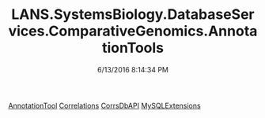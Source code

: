 ﻿---
title: LANS.SystemsBiology.DatabaseServices.ComparativeGenomics.AnnotationTools
date: 6/13/2016 8:14:34 PM
---

[AnnotationTool](T-LANS.SystemsBiology.DatabaseServices.ComparativeGenomics.AnnotationTools.AnnotationTool.html)
[Correlations](T-LANS.SystemsBiology.DatabaseServices.ComparativeGenomics.AnnotationTools.Correlations.html)
[CorrsDbAPI](T-LANS.SystemsBiology.DatabaseServices.ComparativeGenomics.AnnotationTools.CorrsDbAPI.html)
[MySQLExtensions](T-LANS.SystemsBiology.DatabaseServices.ComparativeGenomics.AnnotationTools.MySQLExtensions.html)
